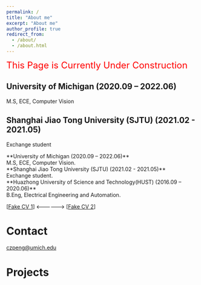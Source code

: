 ```yaml
---
permalink: /
title: "About me"
excerpt: "About me"
author_profile: true
redirect_from: 
  - /about/
  - /about.html
---
```

<font color=red size=5> This Page is Currently Under Construction </font>

## University of Michigan (2020.09 – 2022.06)
M.S, ECE, Computer Vision
## Shanghai Jiao Tong University (SJTU) (2021.02 - 2021.05)
Exchange student

<div style="line-height:50px;"> </div>
**University of Michigan (2020.09 – 2022.06)** <br>
M.S, ECE, Computer Vision. <br> 
**Shanghai Jiao Tong University (SJTU) (2021.02 - 2021.05)** <br>
Exchange student. <br>
**Huazhong University of Science and Technology(HUST) (2016.09 – 2020.06)** <br>
B.Eng, Electrical Engineering and Automation.

[[Fake CV 1](https://github.com/Pengchengzhi/Pengchengzhi.github.io/blob/master/files/cv/fake%20cv.pdf)]
<------> [[Fake CV 2](https://github.com/Pengchengzhi/Pengchengzhi.github.io/blob/master/files/cv/fake%20cv.pdf)]

# Contact
czpeng@umich.edu

# Projects


<!---Activity and Service--->
<!---Experience--->

